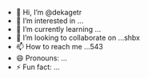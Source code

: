 - 👋 Hi, I’m @dekagetr
- 👀 I’m interested in ...
- 🌱 I’m currently learning ...
- 💞️ I’m looking to collaborate on ...shbx
- 📫 How to reach me ...543
- 😄 Pronouns: ...
- ⚡ Fun fact: ...

<!---
dekagetr/dekagetr is a ✨ special ✨ repository because its `README.md` (this file) appears on your GitHub profile.
You can click the Preview link to take a look at your changes.
--->
